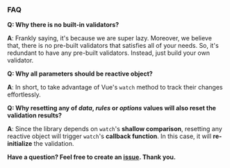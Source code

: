 ### FAQ

**Q: Why there is no built-in validators?**

**A**: Frankly saying, it's because we are super lazy. Moreover, we believe that, there is no pre-built validators that
satisfies all of your needs. So, it's redundant to have any pre-built validators. Instead, just build your own validator.

**Q: Why all parameters should be reactive object?**

**A**: In short, to take advantage of Vue's `watch` method to track their changes effortlessly.

**Q: Why resetting any of _data_, _rules_ or _options_ values will also reset the validation results?**

**A**: Since the library depends on `watch`'s **shallow comparison**, resetting any reactive object will trigger `watch`'s
**callback function**. In this case, it will **re-initialize** the validation.

**Have a question? Feel free to create an [issue](https://github.com/FrontLabsOfficial/vue-tiny-validate/issues). Thank
you.**
